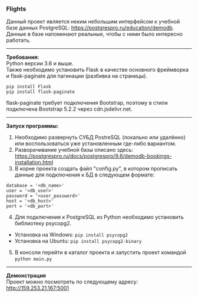 ### Flights

Данный проект является неким небольшим интерфейсом к учебной базе данных PostgreSQL: <https://postgrespro.ru/education/demodb>. Данные в базе напоминают реальные, чтобы с ними было интересно работать.

---

**Требования:**  
Python версии 3.6 и выше.  
Также необходимо установить Flask в качестве основного фреймворка и flask-paginate для пагинации (разбивка на страницы).

```
pip install Flask
pip install flask-paginate
```

flask-paginate требует подключения Bootstrap, поэтому в стили подключена Bootstrap 5.2.2 через cdn.jsdelivr.net.

---

**Запуск программы:**
1. Необходимо развернуть СУБД PostreSQL (локально или удалённо) или воспользоваться уже установленным где-либо вариантом.
2. Разворачивание учебной базы описано здесь: <https://postgrespro.ru/docs/postgrespro/9.6/demodb-bookings-installation.html>
3. В корне проекта создать файл "config.py", в котором прописать данные для подключения к БД в следующем формате:
```
database = '<db_name>'
user = '<db_user>'
password = '<user_password>'
host = '<db_host>'
port = '<db_port>'
```
4. Для подключения к PostgreSQL из Python необходимо установить библиотеку psycopg2.  
- Установка на Windows: `pip install psycopg2`  
- Установка на Ubuntu: `pip install psycopg2-binary`

5. В консоли перейти в каталог проекта и запустить проект командой  
`python main.py`

---
**Демонстрация**  
Проект можно посмотреть по следующему адресу: <http://159.253.21.167:5001>
